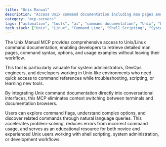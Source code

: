```yaml
---
title: "Unix Manual"
description: "Access Unix command documentation including man pages and usage information directly within conversations for quick reference and learning."
category: "mcp-servers"
tags: ["automation", "tools", "ai", "command documentation", "Unix", "Linux", "DevOps", "system administration"]
tech_stack: ["Unix", "Linux", "Command Line", "Shell Scripting", "System Administration", "natural language processing"]
---
```


The Unix Manual MCP provides comprehensive access to Unix/Linux command documentation, enabling developers to retrieve detailed man pages, command syntax, options, and usage examples without leaving their workflow. 

This tool is particularly valuable for system administrators, DevOps engineers, and developers working in Unix-like environments who need quick access to command references while troubleshooting, scripting, or learning new tools.

By integrating Unix command documentation directly into conversational interfaces, this MCP eliminates context switching between terminals and documentation browsers. 

Users can explore command flags, understand complex options, and discover related commands through natural language queries. This accelerates problem-solving, reduces errors from incorrect command usage, and serves as an educational resource for both novice and experienced Unix users working with shell scripting, system administration, or development workflows.